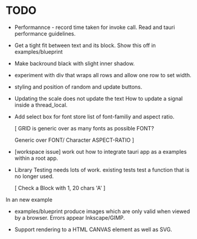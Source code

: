 # TODO

* Performannce - record time taken for invoke call.
  Read and tauri performance guidelines.

* Get a tight fit between text and its block.
  Show this off in examples/blueprint

* Make backround black with slight inner shadow.

* experiment with div that wraps all rows and allow one row to set width.

* styling and position of random and update buttons.

* Updating the scale does not update the text
  How to update a signal inside a thread_local.

* Add select box for font store list of font-familiy and aspect ratio.

  [
    GRID is generic over as many fonts as possible FONT?

    Generic over FONT/ Character ASPECT-RATIO
  ]

* [workspace issue] work out how to integrate tauri app as a examples
  within a root app.

* Library Testing needs lots of work.
  existing tests test a function that is no longer used.

   [ Check a Block with 1, 20 chars 'A' ]

In an new example

* examples/blueprint produce images which are only valid when viewed by a browser. Errors appear Inkscape/GIMP.

* Support rendering to a HTML CANVAS element as well as SVG.
